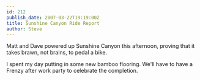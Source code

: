 ```yaml
---
id: 212
publish_date: 2007-03-22T19:19:00Z
title: Sunshine Canyon Ride Report
author: Steve
---
```

Matt and Dave powered up Sunshine Canyon this afternoon, proving that it takes brawn, not brains, to pedal a bike.

I spent my day putting in some new bamboo flooring. We'll have to have a Frenzy after work party to celebrate the completion.